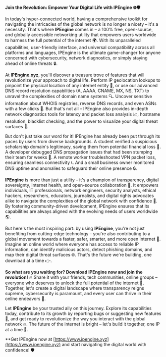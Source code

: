 **Join the Revolution: Empower Your Digital Life with IPEngine 🌐🛡️**

In today's hyper-connected world, having a comprehensive toolkit for navigating the intricacies of the global network is no longer a nicety – it's a necessity. That's where **IPEngine** comes in – a 100% free, open-source, and globally accessible networking utility that empowers users worldwide to harness the full potential of the internet 🌍. With its unparalleled capabilities, user-friendly interface, and universal compatibility across all platforms and languages, IPEngine is the ultimate game-changer for anyone concerned with cybersecurity, network diagnostics, or simply staying ahead of online threats 🔒.

At **IPEngine.xyz**, you'll discover a treasure trove of features that will revolutionize your approach to digital life. Perform IP geolocation lookups to pinpoint the physical location of any internet entity 📍, or use our advanced DNS record resolution capabilities (A, AAAA, CNAME, MX, NS, TXT) to unravel the complexities of domain name systems 🔍. Uncover sensitive information about WHOIS registries, reverse DNS records, and even ASNs with a few clicks 🔎. But that's not all – IPEngine also provides in-depth network diagnostics tools for latency and packet loss analysis 📈, hostname resolution, blacklist checking, and the power to visualize your digital threat surfaces 🚀.

But don't just take our word for it! IPEngine has already been put through its paces by users from diverse backgrounds. A student verified a suspicious scholarship domain's legitimacy, saving them from potential financial loss 💸. A developer debugged DNS propagation issues that had been stumping their team for weeks 🤯. A remote worker troubleshooted VPN packet loss, ensuring seamless connectivity 📞. And a small business owner monitored DNS uptime and anomalies to safeguard their online presence 🔒.

**IPEngine** is more than just a utility – it's a champion of transparency, digital sovereignty, internet health, and open-source collaboration 🌈. It empowers individuals, IT professionals, network engineers, security analysts, ethical hackers, researchers, educators, journalists, and digital rights advocates alike to navigate the complexities of the global network with confidence 🔑. By fostering community-driven development, IPEngine ensures that its capabilities are always aligned with the evolving needs of users worldwide 🌎.

But here's the most inspiring part: by using **IPEngine**, you're not just benefiting from cutting-edge technology – you're also contributing to a global movement towards a faster, safer, smarter, and more open internet 🔑. Imagine an online world where everyone has access to reliable IP information, can identify malicious actors, detect phishing domains, and map their digital threat surfaces 🌐. That's the future we're building, one download at a time 👉.

**So what are you waiting for? Download IPEngine now and join the revolution!** 🔥 Share it with your friends, tech communities, online groups – everyone who deserves to unlock the full potential of the internet 🤝. Together, let's create a digital landscape where transparency reigns supreme, cybersecurity is paramount, and every user can thrive in their online endeavors 💪.

Let **IPEngine** be your trusted ally on this journey. Explore its capabilities today, contribute to its growth by reporting bugs or suggesting new features 📣, and get ready to revolutionize the way you interact with the global network 🔥. The future of the internet is bright – let's build it together, one IP at a time 👫.

**Get IPEngine now at [https://www.ipengine.xyz](https://www.ipengine.xyz) and start navigating the digital world with confidence! 🛡️